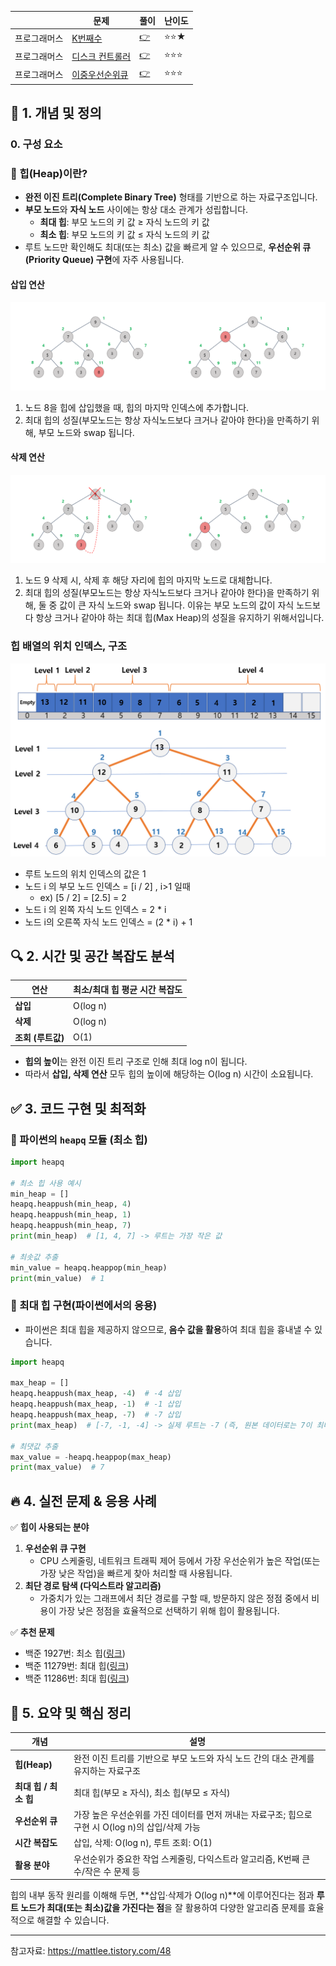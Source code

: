 <!-- https://school.programmers.co.kr/learn/challenges?tab=algorithm_practice_kit -->
||문제|풀이|난이도|
|--|--|--|--|
|프로그래머스|[K번째수](https://school.programmers.co.kr/learn/courses/30/lessons/42626)|[👉](./01_K번째수.py)|⭐️⭐️★|
|프로그래머스|[디스크 컨트롤러](https://school.programmers.co.kr/learn/courses/30/lessons/42627)|[👉](./02_디스크컨트롤러.py)|⭐️⭐️⭐️|
|프로그래머스|[이중우선순위큐](https://school.programmers.co.kr/learn/courses/30/lessons/42628)|[👉](./03_이중우선순위큐.py)|⭐️⭐️⭐️|

## 📌 1. 개념 및 정의

### 0. 구성 요소

### 🔹 힙(Heap)이란?

- **완전 이진 트리(Complete Binary Tree)** 형태를 기반으로 하는 자료구조입니다.
- **부모 노드**와 **자식 노드** 사이에는 항상 대소 관계가 성립합니다.
    - **최대 힙**: 부모 노드의 키 값 ≥ 자식 노드의 키 값
    - **최소 힙**: 부모 노드의 키 값 ≤ 자식 노드의 키 값
- 루트 노드만 확인해도 최대(또는 최소) 값을 빠르게 알 수 있으므로, **우선순위 큐(Priority Queue) 구현**에 자주 사용됩니다.

#### 삽입 연산
![insert](img/insert.png)
1. 노드 8을 힙에 삽입했을 때, 힙의 마지막 인덱스에 추가합니다.
2. 최대 힙의 성질(부모노드는 항상 자식노드보다 크거나 같아야 한다)을 만족하기 위해, 부모 노드와 swap 됩니다.
#### 삭제 연산
![delete](img/delete.png)
1. 노드 9 삭제 시, 삭제 후 해당 자리에 힙의 마지막 노드로 대체합니다.
2. 최대 힙의 성질(부모노드는 항상 자식노드보다 크거나 같아야 한다)을 만족하기 위해, 둘 중 값이 큰 자식 노드와 swap 됩니다. 
이유는 부모 노드의 값이 자식 노드보다 항상 크거나 같아야 하는 최대 힙(Max Heap)의 성질을 유지하기 위해서입니다.

### 힙 배열의 위치 인덱스, 구조
![heap structure](./img/heap_structure.png)

- 루트 노드의 위치 인덱스의 값은 1
- 노드 i 의 부모 노드 인덱스 = [i / 2] , i>1 일때
    - ex) [5 / 2] = [2.5] = 2
- 노드 i 의 왼쪽 자식 노드 인덱스 = 2 * i
- 노드 i의 오른쪽 자식 노드 인덱스 = (2 * i) + 1

## 🔍 2. 시간 및 공간 복잡도 분석

| 연산 | 최소/최대 힙 평균 시간 복잡도 |
| --- | --- |
| **삽입** | O(log n) |
| **삭제** | O(log n) |
| **조회 (루트값)** | O(1) |
- **힙의 높이**는 완전 이진 트리 구조로 인해 최대 log n이 됩니다.
- 따라서 **삽입, 삭제 연산** 모두 힙의 높이에 해당하는 O(log n) 시간이 소요됩니다.

## ✅ 3. 코드 구현 및 최적화

### 🔹 파이썬의 `heapq` 모듈 (최소 힙)

```python
import heapq

# 최소 힙 사용 예시
min_heap = []
heapq.heappush(min_heap, 4)
heapq.heappush(min_heap, 1)
heapq.heappush(min_heap, 7)
print(min_heap)  # [1, 4, 7] -> 루트는 가장 작은 값

# 최솟값 추출
min_value = heapq.heappop(min_heap)
print(min_value)  # 1

```

### 🔹 최대 힙 구현(파이썬에서의 응용)

- 파이썬은 최대 힙을 제공하지 않으므로, **음수 값을 활용**하여 최대 힙을 흉내낼 수 있습니다.

```python
import heapq

max_heap = []
heapq.heappush(max_heap, -4)  # -4 삽입
heapq.heappush(max_heap, -1)  # -1 삽입
heapq.heappush(max_heap, -7)  # -7 삽입
print(max_heap)  # [-7, -1, -4] -> 실제 루트는 -7 (즉, 원본 데이터로는 7이 최대)

# 최댓값 추출
max_value = -heapq.heappop(max_heap)
print(max_value)  # 7

```

## 🔥 4. 실전 문제 & 응용 사례
✅ **힙이 사용되는 분야**

1. **우선순위 큐 구현**
    - CPU 스케줄링, 네트워크 트래픽 제어 등에서 가장 우선순위가 높은 작업(또는 가장 낮은 작업)을 빠르게 찾아 처리할 때 사용됩니다.
2. **최단 경로 탐색 (다익스트라 알고리즘)**
    - 가중치가 있는 그래프에서 최단 경로를 구할 때, 방문하지 않은 정점 중에서 비용이 가장 낮은 정점을 효율적으로 선택하기 위해 힙이 활용됩니다.

✅ **추천 문제**
- 백준 1927번: 최소 힙([링크](https://www.acmicpc.net/problem/1927))
- 백준 11279번: 최대 힙([링크](https://www.acmicpc.net/problem/11279))
- 백준 11286번: 최대 힙([링크](https://www.acmicpc.net/problem/11286))

## 📖 5. 요약 및 핵심 정리

| 개념 | 설명 |
| --- | --- |
| **힙(Heap)** | 완전 이진 트리를 기반으로 부모 노드와 자식 노드 간의 대소 관계를 유지하는 자료구조 |
| **최대 힙 / 최소 힙** | 최대 힙(부모 ≥ 자식), 최소 힙(부모 ≤ 자식) |
| **우선순위 큐** | 가장 높은 우선순위를 가진 데이터를 먼저 꺼내는 자료구조; 힙으로 구현 시 O(log n)의 삽입/삭제 가능 |
| **시간 복잡도** | 삽입, 삭제: O(log n), 루트 조회: O(1) |
| **활용 분야** | 우선순위가 중요한 작업 스케줄링, 다익스트라 알고리즘, K번째 큰 수/작은 수 문제 등 |

힙의 내부 동작 원리를 이해해 두면, **삽입·삭제가 O(log n)**에 이루어진다는 점과 **루트 노드가 최대(또는 최소)값을 가진다는 점**을 잘 활용하여 다양한 알고리즘 문제를 효율적으로 해결할 수 있습니다.

---
참고자료: https://mattlee.tistory.com/48